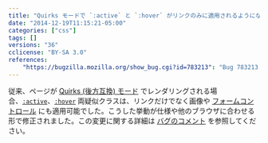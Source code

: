 ```yaml
---
title: "Quirks モードで `:active` と `:hover` がリンクのみに適用されるようになりました"
date: "2014-12-19T11:15:21-05:00"
categories: ["css"]
tags: []
versions: "36"
cclicense: "BY-SA 3.0"
references:
    "https://bugzilla.mozilla.org/show_bug.cgi?id=783213": "Bug 783213 – :active and :hover quirk should only apply to links"
---
```

従来、ページが [Quirks (後方互換) モード](https://developer.mozilla.org/ja/docs/Mozilla_Quirks_Mode_Behavior) でレンダリングされる場合、[`:active`](https://developer.mozilla.org/ja/docs/Web/CSS/:active)、[`:hover`](https://developer.mozilla.org/ja/docs/Web/CSS/:hover) 両疑似クラスは、リンクだけでなく画像や [フォームコントロール](https://developer.mozilla.org/ja/docs/Web/Guide/HTML/Forms_in_HTML) にも適用可能でした。こうした挙動が仕様や他のブラウザに合わせる形で修正されました。この変更に関する詳細は [バグのコメント](https://bugzilla.mozilla.org/show_bug.cgi?id=783213#c31) を参照してください。
